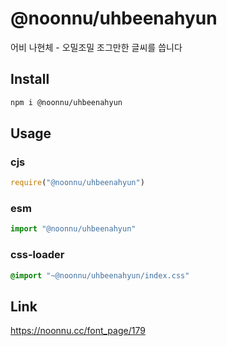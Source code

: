 # @noonnu/uhbeenahyun
어비 나현체 - 오밀조밀 조그만한 글씨를 씁니다

## Install
```sh
npm i @noonnu/uhbeenahyun
```
## Usage
### cjs
```js
require("@noonnu/uhbeenahyun")
```
### esm
```js
import "@noonnu/uhbeenahyun"
```
### css-loader
```css
@import "~@noonnu/uhbeenahyun/index.css"
```

## Link
https://noonnu.cc/font_page/179
